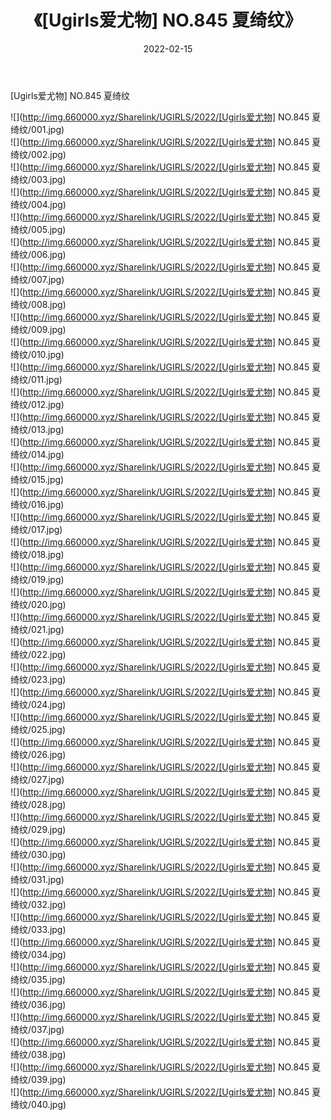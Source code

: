 ﻿---
layout: post
title:  《[Ugirls爱尤物] NO.845 夏绮纹》
date:   2022-02-15
img: http://img.660000.xyz/Sharelink/UGIRLS/2022/[Ugirls爱尤物] NO.845 夏绮纹/000.jpg
categories: [美女, 清纯, 唯美]
---

[Ugirls爱尤物] NO.845 夏绮纹

 ![](http://img.660000.xyz/Sharelink/UGIRLS/2022/[Ugirls爱尤物] NO.845 夏绮纹/001.jpg) <br>![](http://img.660000.xyz/Sharelink/UGIRLS/2022/[Ugirls爱尤物] NO.845 夏绮纹/002.jpg) <br>![](http://img.660000.xyz/Sharelink/UGIRLS/2022/[Ugirls爱尤物] NO.845 夏绮纹/003.jpg) <br>![](http://img.660000.xyz/Sharelink/UGIRLS/2022/[Ugirls爱尤物] NO.845 夏绮纹/004.jpg) <br>![](http://img.660000.xyz/Sharelink/UGIRLS/2022/[Ugirls爱尤物] NO.845 夏绮纹/005.jpg) <br>![](http://img.660000.xyz/Sharelink/UGIRLS/2022/[Ugirls爱尤物] NO.845 夏绮纹/006.jpg) <br>![](http://img.660000.xyz/Sharelink/UGIRLS/2022/[Ugirls爱尤物] NO.845 夏绮纹/007.jpg) <br>![](http://img.660000.xyz/Sharelink/UGIRLS/2022/[Ugirls爱尤物] NO.845 夏绮纹/008.jpg) <br>![](http://img.660000.xyz/Sharelink/UGIRLS/2022/[Ugirls爱尤物] NO.845 夏绮纹/009.jpg) <br>![](http://img.660000.xyz/Sharelink/UGIRLS/2022/[Ugirls爱尤物] NO.845 夏绮纹/010.jpg) <br>![](http://img.660000.xyz/Sharelink/UGIRLS/2022/[Ugirls爱尤物] NO.845 夏绮纹/011.jpg) <br>![](http://img.660000.xyz/Sharelink/UGIRLS/2022/[Ugirls爱尤物] NO.845 夏绮纹/012.jpg) <br>![](http://img.660000.xyz/Sharelink/UGIRLS/2022/[Ugirls爱尤物] NO.845 夏绮纹/013.jpg) <br>![](http://img.660000.xyz/Sharelink/UGIRLS/2022/[Ugirls爱尤物] NO.845 夏绮纹/014.jpg) <br>![](http://img.660000.xyz/Sharelink/UGIRLS/2022/[Ugirls爱尤物] NO.845 夏绮纹/015.jpg) <br>![](http://img.660000.xyz/Sharelink/UGIRLS/2022/[Ugirls爱尤物] NO.845 夏绮纹/016.jpg) <br>![](http://img.660000.xyz/Sharelink/UGIRLS/2022/[Ugirls爱尤物] NO.845 夏绮纹/017.jpg) <br>![](http://img.660000.xyz/Sharelink/UGIRLS/2022/[Ugirls爱尤物] NO.845 夏绮纹/018.jpg) <br>![](http://img.660000.xyz/Sharelink/UGIRLS/2022/[Ugirls爱尤物] NO.845 夏绮纹/019.jpg) <br>![](http://img.660000.xyz/Sharelink/UGIRLS/2022/[Ugirls爱尤物] NO.845 夏绮纹/020.jpg) <br>![](http://img.660000.xyz/Sharelink/UGIRLS/2022/[Ugirls爱尤物] NO.845 夏绮纹/021.jpg) <br>![](http://img.660000.xyz/Sharelink/UGIRLS/2022/[Ugirls爱尤物] NO.845 夏绮纹/022.jpg) <br>![](http://img.660000.xyz/Sharelink/UGIRLS/2022/[Ugirls爱尤物] NO.845 夏绮纹/023.jpg) <br>![](http://img.660000.xyz/Sharelink/UGIRLS/2022/[Ugirls爱尤物] NO.845 夏绮纹/024.jpg) <br>![](http://img.660000.xyz/Sharelink/UGIRLS/2022/[Ugirls爱尤物] NO.845 夏绮纹/025.jpg) <br>![](http://img.660000.xyz/Sharelink/UGIRLS/2022/[Ugirls爱尤物] NO.845 夏绮纹/026.jpg) <br>![](http://img.660000.xyz/Sharelink/UGIRLS/2022/[Ugirls爱尤物] NO.845 夏绮纹/027.jpg) <br>![](http://img.660000.xyz/Sharelink/UGIRLS/2022/[Ugirls爱尤物] NO.845 夏绮纹/028.jpg) <br>![](http://img.660000.xyz/Sharelink/UGIRLS/2022/[Ugirls爱尤物] NO.845 夏绮纹/029.jpg) <br>![](http://img.660000.xyz/Sharelink/UGIRLS/2022/[Ugirls爱尤物] NO.845 夏绮纹/030.jpg) <br>![](http://img.660000.xyz/Sharelink/UGIRLS/2022/[Ugirls爱尤物] NO.845 夏绮纹/031.jpg) <br>![](http://img.660000.xyz/Sharelink/UGIRLS/2022/[Ugirls爱尤物] NO.845 夏绮纹/032.jpg) <br>![](http://img.660000.xyz/Sharelink/UGIRLS/2022/[Ugirls爱尤物] NO.845 夏绮纹/033.jpg) <br>![](http://img.660000.xyz/Sharelink/UGIRLS/2022/[Ugirls爱尤物] NO.845 夏绮纹/034.jpg) <br>![](http://img.660000.xyz/Sharelink/UGIRLS/2022/[Ugirls爱尤物] NO.845 夏绮纹/035.jpg) <br>![](http://img.660000.xyz/Sharelink/UGIRLS/2022/[Ugirls爱尤物] NO.845 夏绮纹/036.jpg) <br>![](http://img.660000.xyz/Sharelink/UGIRLS/2022/[Ugirls爱尤物] NO.845 夏绮纹/037.jpg) <br>![](http://img.660000.xyz/Sharelink/UGIRLS/2022/[Ugirls爱尤物] NO.845 夏绮纹/038.jpg) <br>![](http://img.660000.xyz/Sharelink/UGIRLS/2022/[Ugirls爱尤物] NO.845 夏绮纹/039.jpg) <br>![](http://img.660000.xyz/Sharelink/UGIRLS/2022/[Ugirls爱尤物] NO.845 夏绮纹/040.jpg) <br>